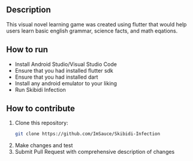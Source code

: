 ## Description
This visual novel learning game was created using flutter that would help users learn basic english grammar, science facts, and math eqations.

## How to run

- Install Android Studio/Visual Studio Code
- Ensure that you had installed flutter sdk
- Ensure that you had installed dart
- Install any android emulator to your liking
- Run Skibidi Infection




## How to contribute
1. Clone this repository:
    ```bash
    git clone https://github.com/ImSauce/Skibidi-Infection
    ```
2. Make changes and test
3. Submit Pull Request with comprehensive description of changes
